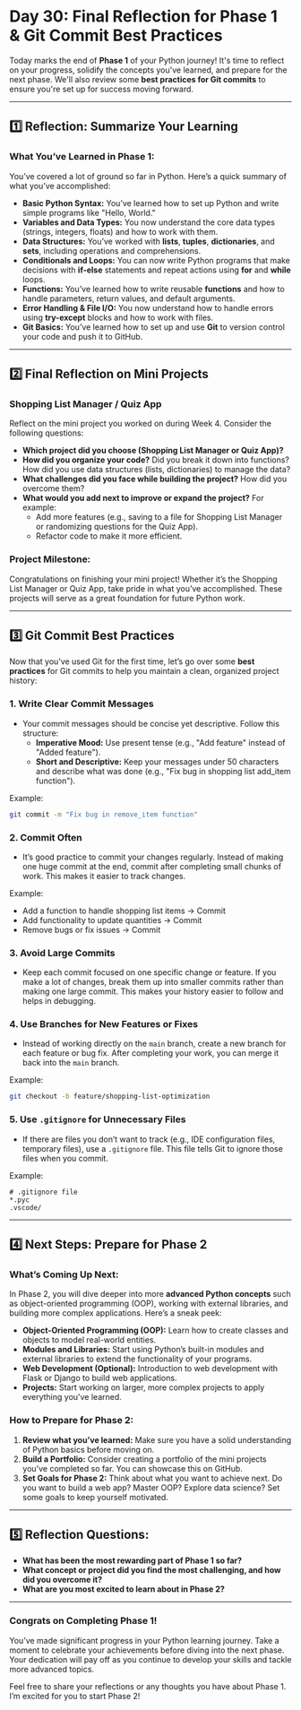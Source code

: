 # **Day 30: Final Reflection for Phase 1 & Git Commit Best Practices**

Today marks the end of **Phase 1** of your Python journey! It's time to reflect on your progress, solidify the concepts you've learned, and prepare for the next phase. We'll also review some **best practices for Git commits** to ensure you're set up for success moving forward.

---

## **1️⃣ Reflection: Summarize Your Learning**

### **What You’ve Learned in Phase 1:**
You’ve covered a lot of ground so far in Python. Here’s a quick summary of what you’ve accomplished:

- **Basic Python Syntax:** You’ve learned how to set up Python and write simple programs like "Hello, World."
- **Variables and Data Types:** You now understand the core data types (strings, integers, floats) and how to work with them.
- **Data Structures:** You’ve worked with **lists**, **tuples**, **dictionaries**, and **sets**, including operations and comprehensions.
- **Conditionals and Loops:** You can now write Python programs that make decisions with **if-else** statements and repeat actions using **for** and **while** loops.
- **Functions:** You’ve learned how to write reusable **functions** and how to handle parameters, return values, and default arguments.
- **Error Handling & File I/O:** You now understand how to handle errors using **try-except** blocks and how to work with files.
- **Git Basics:** You’ve learned how to set up and use **Git** to version control your code and push it to GitHub.

---

## **2️⃣ Final Reflection on Mini Projects**

### **Shopping List Manager / Quiz App**
Reflect on the mini project you worked on during Week 4. Consider the following questions:

- **Which project did you choose (Shopping List Manager or Quiz App)?**
- **How did you organize your code?** Did you break it down into functions? How did you use data structures (lists, dictionaries) to manage the data?
- **What challenges did you face while building the project?** How did you overcome them?
- **What would you add next to improve or expand the project?** For example:
  - Add more features (e.g., saving to a file for Shopping List Manager or randomizing questions for the Quiz App).
  - Refactor code to make it more efficient.

### **Project Milestone:**
Congratulations on finishing your mini project! Whether it’s the Shopping List Manager or Quiz App, take pride in what you’ve accomplished. These projects will serve as a great foundation for future Python work.

---

## **3️⃣ Git Commit Best Practices**

Now that you’ve used Git for the first time, let’s go over some **best practices** for Git commits to help you maintain a clean, organized project history:

### **1. Write Clear Commit Messages**
- Your commit messages should be concise yet descriptive. Follow this structure:
  - **Imperative Mood:** Use present tense (e.g., "Add feature" instead of "Added feature").
  - **Short and Descriptive:** Keep your messages under 50 characters and describe what was done (e.g., "Fix bug in shopping list add_item function").

Example:
```bash
git commit -m "Fix bug in remove_item function"
```

### **2. Commit Often**
- It’s good practice to commit your changes regularly. Instead of making one huge commit at the end, commit after completing small chunks of work. This makes it easier to track changes.

Example:
- Add a function to handle shopping list items → Commit
- Add functionality to update quantities → Commit
- Remove bugs or fix issues → Commit

### **3. Avoid Large Commits**
- Keep each commit focused on one specific change or feature. If you make a lot of changes, break them up into smaller commits rather than making one large commit. This makes your history easier to follow and helps in debugging.

### **4. Use Branches for New Features or Fixes**
- Instead of working directly on the `main` branch, create a new branch for each feature or bug fix. After completing your work, you can merge it back into the `main` branch.

Example:
```bash
git checkout -b feature/shopping-list-optimization
```

### **5. Use `.gitignore` for Unnecessary Files**
- If there are files you don’t want to track (e.g., IDE configuration files, temporary files), use a `.gitignore` file. This file tells Git to ignore those files when you commit.

Example:
```
# .gitignore file
*.pyc
.vscode/
```

---

## **4️⃣ Next Steps: Prepare for Phase 2**

### **What’s Coming Up Next:**
In Phase 2, you will dive deeper into more **advanced Python concepts** such as object-oriented programming (OOP), working with external libraries, and building more complex applications. Here’s a sneak peek:

- **Object-Oriented Programming (OOP):** Learn how to create classes and objects to model real-world entities.
- **Modules and Libraries:** Start using Python’s built-in modules and external libraries to extend the functionality of your programs.
- **Web Development (Optional):** Introduction to web development with Flask or Django to build web applications.
- **Projects:** Start working on larger, more complex projects to apply everything you've learned.

### **How to Prepare for Phase 2:**
1. **Review what you’ve learned:** Make sure you have a solid understanding of Python basics before moving on.
2. **Build a Portfolio:** Consider creating a portfolio of the mini projects you've completed so far. You can showcase this on GitHub.
3. **Set Goals for Phase 2:** Think about what you want to achieve next. Do you want to build a web app? Master OOP? Explore data science? Set some goals to keep yourself motivated.

---

## **5️⃣ Reflection Questions:**
- **What has been the most rewarding part of Phase 1 so far?**
- **What concept or project did you find the most challenging, and how did you overcome it?**
- **What are you most excited to learn about in Phase 2?**

---

### **Congrats on Completing Phase 1!**

You’ve made significant progress in your Python learning journey. Take a moment to celebrate your achievements before diving into the next phase. Your dedication will pay off as you continue to develop your skills and tackle more advanced topics.

Feel free to share your reflections or any thoughts you have about Phase 1. I’m excited for you to start Phase 2!

